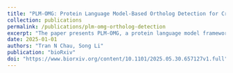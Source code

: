 ```yaml
---
title: "PLM-OMG: Protein Language Model-Based Ortholog Detection for Cross-Species Cell Type Mapping"
collection: publications
permalink: /publications/plm-omg-ortholog-detection
excerpt: "The paper presents PLM-OMG, a protein language model framework for efficient, cross-species ortholog detection and cell type mapping in plants."
date: 2025-01-01
authors: "Tran N Chau, Song Li"
publication: "bioRxiv"
doi: "https://www.biorxiv.org/content/10.1101/2025.05.30.657127v1.full"
---
```

